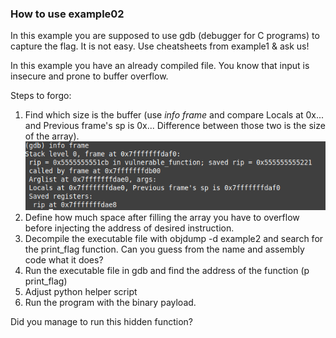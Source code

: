 ### How to use example02

In this example you are supposed to use gdb (debugger for C programs) to capture the flag. It is not easy. Use cheatsheets from example1 & ask us!

In this example you have an already compiled file. You know that input is insecure and prone to buffer overflow.

Steps to forgo:
1. Find which size is the buffer (use _info frame_ and compare Locals at 0x... and Previous frame's sp is 0x... Difference between those two is the size of the array).
![size](./size.png)
2. Define how much space after filling the array you have to overflow before injecting the address of desired instruction.
3. Decompile the executable file with objdump -d example2 and search for the print_flag function. Can you guess from the name and assembly code what it does?
4. Run the executable file in gdb and find the address of the function (p print_flag)
5. Adjust python helper script
6. Run the program with the binary payload.

Did you manage to run this hidden function?
